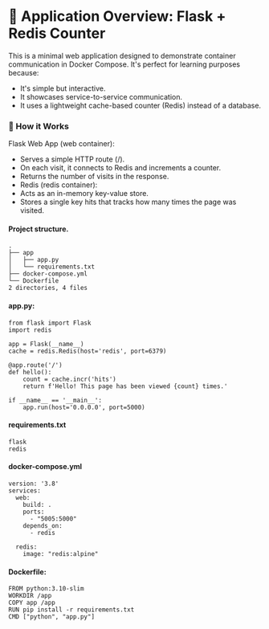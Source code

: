# 🚀 Application Overview: Flask + Redis Counter

This is a minimal web application designed to demonstrate container communication in Docker Compose. It's perfect for learning purposes because:

- It's simple but interactive.
- It showcases service-to-service communication.
- It uses a lightweight cache-based counter (Redis) instead of a database.


### 🔹 How it Works

Flask Web App (web container):

- Serves a simple HTTP route (/).
- On each visit, it connects to Redis and increments a counter.
- Returns the number of visits in the response.
- Redis (redis container):
- Acts as an in-memory key-value store.
- Stores a single key hits that tracks how many times the page was visited.


#### Project structure.

```
.
├── app
│   ├── app.py
│   └── requirements.txt
├── docker-compose.yml
└── Dockerfile
2 directories, 4 files
```

#### app.py:

```
from flask import Flask
import redis

app = Flask(__name__)
cache = redis.Redis(host='redis', port=6379)

@app.route('/')
def hello():
    count = cache.incr('hits')
    return f'Hello! This page has been viewed {count} times.'

if __name__ == '__main__':
    app.run(host='0.0.0.0', port=5000)
```

#### requirements.txt
```
flask
redis
```

#### docker-compose.yml
```
version: '3.8'
services:
  web:
    build: .
    ports:
      - "5005:5000"
    depends_on:
      - redis

  redis:
    image: "redis:alpine"
```

#### Dockerfile:
```
FROM python:3.10-slim
WORKDIR /app
COPY app /app
RUN pip install -r requirements.txt
CMD ["python", "app.py"]
```

